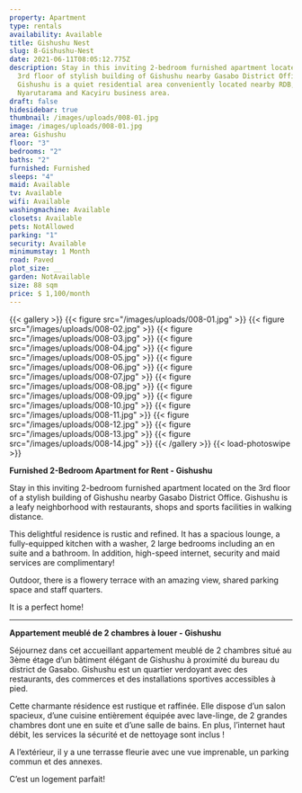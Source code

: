 ```yaml
---
property: Apartment
type: rentals
availability: Available
title: Gishushu Nest
slug: 8-Gishushu-Nest
date: 2021-06-11T08:05:12.775Z
description: Stay in this inviting 2-bedroom furnished apartment located on the
  3rd floor of stylish building of Gishushu nearby Gasabo District Office.
  Gishushu is a quiet residential area conveniently located nearby RDB,
  Nyarutarama and Kacyiru business area.
draft: false
hidesidebar: true
thumbnail: /images/uploads/008-01.jpg
image: /images/uploads/008-01.jpg
area: Gishushu
floor: "3"
bedrooms: "2"
baths: "2"
furnished: Furnished
sleeps: "4"
maid: Available
tv: Available
wifi: Available
washingmachine: Available
closets: Available
pets: NotAllowed
parking: "1"
security: Available
minimumstay: 1 Month
road: Paved
plot_size: __
garden: NotAvailable
size: 88 sqm
price: $ 1,100/month
---
```

{{< gallery >}}
{{< figure src="/images/uploads/008-01.jpg" >}}
{{< figure src="/images/uploads/008-02.jpg" >}}
{{< figure src="/images/uploads/008-03.jpg" >}}
{{< figure src="/images/uploads/008-04.jpg" >}}
{{< figure src="/images/uploads/008-05.jpg" >}}
{{< figure src="/images/uploads/008-06.jpg" >}}
{{< figure src="/images/uploads/008-07.jpg" >}}
{{< figure src="/images/uploads/008-08.jpg" >}}
{{< figure src="/images/uploads/008-09.jpg" >}}
{{< figure src="/images/uploads/008-10.jpg" >}}
{{< figure src="/images/uploads/008-11.jpg" >}}
{{< figure src="/images/uploads/008-12.jpg" >}}
{{< figure src="/images/uploads/008-13.jpg" >}}
{{< figure src="/images/uploads/008-14.jpg" >}}
{{< /gallery >}}
{{< load-photoswipe >}}

**Furnished 2-Bedroom Apartment for Rent - Gishushu**

Stay in this inviting 2-bedroom furnished apartment located on the 3rd floor of a stylish building of Gishushu nearby Gasabo District Office. Gishushu is a leafy neighborhood with restaurants, shops and sports facilities in walking distance.

This delightful residence is rustic and refined. It has a spacious lounge, a fully-equipped kitchen with a washer, 2 large bedrooms including an en suite and a bathroom. In addition, high-speed internet, security and maid services are complimentary!

Outdoor, there is a flowery terrace with an amazing view, shared parking space and staff quarters.

It is a perfect home!

- - -

**Appartement meublé de 2 chambres à louer - Gishushu**

Séjournez dans cet accueillant appartement meublé de 2 chambres situé au 3ème étage d’un bâtiment élégant de Gishushu à proximité du bureau du district de Gasabo. Gishushu est un quartier verdoyant avec des restaurants, des commerces et des installations sportives accessibles à pied.

Cette charmante résidence est rustique et raffinée. Elle dispose d’un salon spacieux, d’une cuisine entièrement équipée avec lave-linge, de 2 grandes chambres dont une en suite et d’une salle de bains. En plus, l’internet haut débit, les services la sécurité et de nettoyage sont inclus !

A l’extérieur, il y a une terrasse fleurie avec une vue imprenable, un parking commun et des annexes.

C’est un logement parfait!